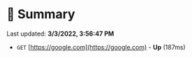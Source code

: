 # 📖 Summary
Last updated: **3/3/2022, 3:56:47 PM**

- `GET` [https://google.com](https://google.com) - **Up** (187ms)

